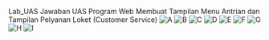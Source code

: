  Lab_UAS
 Jawaban UAS Program Web
Membuat Tampilan Menu Antrian dan Tampilan Pelyanan Loket (Customer Service)
![A](https://user-images.githubusercontent.com/81575340/126475170-9b9f5e26-37ff-48c2-809e-d9d74a55c55b.png)
![B](https://user-images.githubusercontent.com/81575340/126475193-04005e09-58a6-4144-af8b-446a8d2f3451.png)
![C](https://user-images.githubusercontent.com/81575340/126475208-381ce434-2347-4a78-9eb7-53aaf82d92ba.png)
![D](https://user-images.githubusercontent.com/81575340/126475220-e4516087-6e1c-400a-be61-a34af942ddf4.png)
![E](https://user-images.githubusercontent.com/81575340/126475233-51cf9131-767e-468c-a2db-70e16e0e4d02.png)
![F](https://user-images.githubusercontent.com/81575340/126475243-621f56e2-d96f-48a5-8d6d-760da88009e2.png)
![G](https://user-images.githubusercontent.com/81575340/126475264-ab69e913-c379-467a-b0a5-53b333c49d40.png)
![H](https://user-images.githubusercontent.com/81575340/126475277-a9f4360f-bcbf-4796-a185-ff6b9e6eabba.png)
![I](https://user-images.githubusercontent.com/81575340/126475306-4b231c94-ea3c-4fa5-9497-a96ac1591e30.png)
